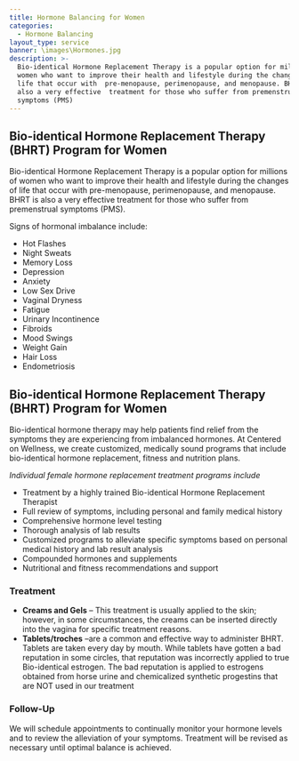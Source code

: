 ```yaml
---
title: Hormone Balancing for Women
categories:
  - Hormone Balancing
layout_type: service
banner: \images\Hormones.jpg
description: >-
  Bio-identical Hormone Replacement Therapy is a popular option for millions of
  women who want to improve their health and lifestyle during the changes of
  life that occur with  pre-menopause, perimenopause, and menopause. BHRT is
  also a very effective  treatment for those who suffer from premenstrual
  symptoms (PMS)
---
```

## Bio-identical Hormone Replacement Therapy (BHRT) Program for Women

Bio-identical Hormone Replacement Therapy is a popular option for millions of women who want to improve their health and lifestyle during the changes of life that occur with pre-menopause, perimenopause, and menopause. BHRT is also a very effective treatment for those who suffer from premenstrual symptoms (PMS).

Signs of hormonal imbalance include:

* Hot Flashes
* Night Sweats
* Memory Loss
* Depression
* Anxiety
* Low Sex Drive
* Vaginal Dryness
* Fatigue
* Urinary Incontinence
* Fibroids
* Mood Swings
* Weight Gain
* Hair Loss
* Endometriosis

## Bio-identical Hormone Replacement Therapy (BHRT) Program for Women

Bio-identical hormone therapy may help patients find relief from the symptoms they are experiencing from imbalanced hormones. At Centered on Wellness, we create customized, medically sound programs that include bio-identical hormone replacement, fitness and nutrition plans.

_Individual female hormone replacement treatment programs include_

* Treatment by a highly trained Bio-identical Hormone Replacement Therapist
* Full review of symptoms, including personal and family medical history
* Comprehensive hormone level testing
* Thorough analysis of lab results
* Customized programs to alleviate specific symptoms based on personal medical history and lab result analysis
* Compounded hormones and supplements
* Nutritional and fitness recommendations and support

### Treatment
* **Creams and Gels** – This treatment is usually applied to the skin; however, in some
circumstances, the creams can be inserted directly into the vagina for specific
treatment reasons.
* **Tablets/troches** –are a common and effective way to administer BHRT. Tablets are
taken every day by mouth. While tablets have gotten a bad reputation in some
circles, that reputation was incorrectly applied to true Bio-identical estrogen. The
bad reputation is applied to estrogens obtained from horse urine and chemicalized
synthetic progestins that are NOT used in our treatment

### Follow-Up

We will schedule appointments to continually monitor your hormone
levels and to review the alleviation of your symptoms. Treatment will be revised as
necessary until optimal balance is achieved.
